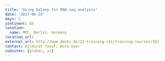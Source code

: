 ```yaml
---
title: 'Using Galaxy for RNA-seq analysis'
date: '2017-06-29'
days: 1
continent: EU
location:
  name: MDC, Berlin, Germany
location_url: 
external_url: http://www.denbi.de/22-training-cat/training-courses/353-bimsb-galaxy-course-using-galaxy-for-rna-seq-analysis
contact: Dilmurat Yusuf, Bora Uyar
subsites: [global, us]
---
```

